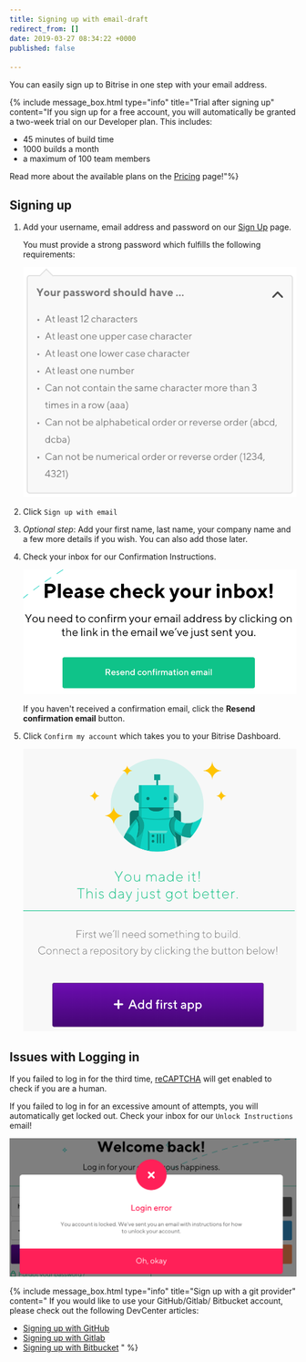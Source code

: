 ```yaml
---
title: Signing up with email-draft
redirect_from: []
date: 2019-03-27 08:34:22 +0000
published: false

---
```

You can easily sign up to Bitrise in one step with your email address.

{% include message_box.html type="info" title="Trial after signing up" content="If you sign up for a free account, you will automatically be granted a two-week trial on our Developer plan. This includes:

* 45 minutes of build time
* 1000 builds a month
* a maximum of 100 team members

Read more about the available plans on the [Pricing](https://www.bitrise.io/pricing/teams) page!"%}

## Signing up

1. Add your username, email address and password on our [Sign Up](https://app.bitrise.io/users/sign_up) page.

   You must provide a strong password which fulfills the following requirements:

   ![](/img/your-password-should-have-1.png)
2. Click `Sign up with email`
3. _Optional step_: Add your first name, last name, your company name and a few more details if you wish. You can also add those later.
4. Check your inbox for our Confirmation Instructions.

   ![](/img/check-your-inbox.png)

   If you haven't received a confirmation email, click the **Resend confirmation email** button.
5. Click `Confirm my account` which takes you to your Bitrise Dashboard.

   ![](/img/add-your-first-app.png)

## Issues with Logging in

If you failed to log in for the third time, [reCAPTCHA](https://developers.google.com/recaptcha/) will get enabled to check if you are a human.

If you failed to log in for an excessive amount of attempts, you will automatically get locked out. Check your inbox for our `Unlock Instructions` email!

![](/img/lockedout.png)

{% include message_box.html type="info" title="Sign up with a git provider" content=" If you would like to use your GitHub/Gitlab/ Bitbucket account, please check out the following DevCenter articles:

* [Signing up with GitHub](/getting-started/signing-up/signing-up-with-github)
* [Signing up with Gitlab](/getting-started/signing-up/signing-up-with-gitlab/)
* [Signing up with Bitbucket](/getting-started/signing-up/signing-up-with-bitbucket) " %}